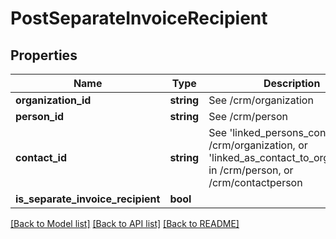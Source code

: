 # PostSeparateInvoiceRecipient

## Properties
Name | Type | Description | Notes
------------ | ------------- | ------------- | -------------
**organization_id** | **string** | See /crm/organization | [optional] 
**person_id** | **string** | See /crm/person | [optional] 
**contact_id** | **string** | See &#39;linked_persons_contact&#39; in /crm/organization, or &#39;linked_as_contact_to_organization&#39; in /crm/person, or /crm/contactperson | [optional] 
**is_separate_invoice_recipient** | **bool** |  | [optional] 

[[Back to Model list]](../README.md#documentation-for-models) [[Back to API list]](../README.md#documentation-for-api-endpoints) [[Back to README]](../README.md)


